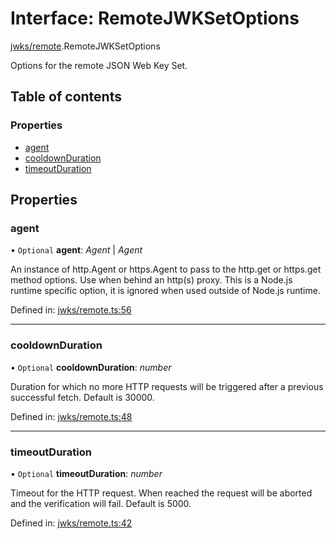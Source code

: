 # Interface: RemoteJWKSetOptions

[jwks/remote](../modules/jwks_remote.md).RemoteJWKSetOptions

Options for the remote JSON Web Key Set.

## Table of contents

### Properties

- [agent](jwks_remote.remotejwksetoptions.md#agent)
- [cooldownDuration](jwks_remote.remotejwksetoptions.md#cooldownduration)
- [timeoutDuration](jwks_remote.remotejwksetoptions.md#timeoutduration)

## Properties

### agent

• `Optional` **agent**: *Agent* \| *Agent*

An instance of http.Agent or https.Agent to pass to the http.get or
https.get method options. Use when behind an http(s) proxy.
This is a Node.js runtime specific option, it is ignored
when used outside of Node.js runtime.

Defined in: [jwks/remote.ts:56](https://github.com/panva/jose/blob/v3.11.6/src/jwks/remote.ts#L56)

___

### cooldownDuration

• `Optional` **cooldownDuration**: *number*

Duration for which no more HTTP requests will be triggered
after a previous successful fetch. Default is 30000.

Defined in: [jwks/remote.ts:48](https://github.com/panva/jose/blob/v3.11.6/src/jwks/remote.ts#L48)

___

### timeoutDuration

• `Optional` **timeoutDuration**: *number*

Timeout for the HTTP request. When reached the request will be
aborted and the verification will fail. Default is 5000.

Defined in: [jwks/remote.ts:42](https://github.com/panva/jose/blob/v3.11.6/src/jwks/remote.ts#L42)
